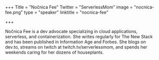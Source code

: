 +++
Title = "Nočnica Fee"
Twitter = "ServerlessMom"
image = "nocnica-fee.png"
type = "speaker"
linktitle = "nocnica-fee"

+++

Nočnica Fee is a dev advocate specializing in cloud applications, serverless, and containerization. She writes regularly for The New Stack and has been published in Information Age and Forbes. She blogs on dev.to, streams on twitch at twitch.tv/serverlessmom, and spends her weekends caring for her dozens of houseplants.
